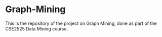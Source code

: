 # Graph-Mining

This is the repository of the project on Graph Mining, done as part of the CSE2525 Data Mining course.
